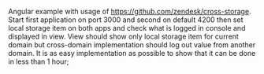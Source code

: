 Angular example with usage of https://github.com/zendesk/cross-storage. Start first application on port 3000 and second on default 4200 then set local storage item on both apps and check what is logged in console and displayed in view. View should show only local storage item for current domain but cross-domain implementation should log out value from another domain. It is as easy implementation as possible to show that it can be done in less than 1 hour;
